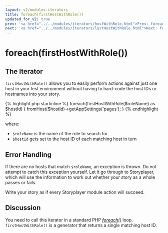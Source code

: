 ```yaml
---
layout: v2/modules-iterators
title: foreach(firstHostWithRole())
updated_for_v2: true
prev: '<a href="../../modules/iterators/hostWithRole.html">Prev: foreach(hostWithRole())</a>'
next: '<a href="../../modules/iterators/lastHostWithRole.html">Next: foreach(lastHostWithRole())</a>'
---
```


# foreach(firstHostWithRole())

## The Iterator

`firstHostWithRole()` allows you to easily perform actions against just one host in your test environment without having to hard-code the host IDs or hostnames into your story.

{% highlight php startinline %}
foreach(firstHostWithRole($roleName) as $hostId) {
    fromHost($hostId)->getAppSettings('pages');
}
{% endhighlight %}

where:

* `$roleName` is the name of the role to search for
* `$hostId` gets set to the host ID of each matching host in turn

## Error Handling

If there are no hosts that match `$roleName`, an exception is thrown. Do not attempt to catch this exception yourself. Let it go through to Storyplayer, which will use the information to work out whether your story as a whole passes or fails.

Write your story as if every Storyplayer module action will succeed.

## Discussion

You need to call this iterator in a standard PHP _[foreach()](http://www.php.net/foreach)_ loop. `firstHostWithRole()` is a generator that returns a single matching host ID.